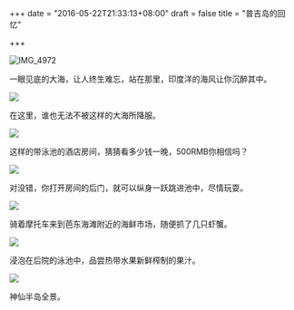 +++
date = "2016-05-22T21:33:13+08:00"
draft = false
title = "普吉岛的回忆"

+++

![IMG_4972](http://o7cpxlg68.bkt.clouddn.com/IMG_4972.jpg)

一眼见底的大海，让人终生难忘，站在那里，印度洋的海风让你沉醉其中。

![](http://o7cpxlg68.bkt.clouddn.com/IMG_4971.jpg)

在这里，谁也无法不被这样的大海所降服。

![](http://o7cpxlg68.bkt.clouddn.com/IMG_4779.jpg)

这样的带泳池的酒店房间，猜猜看多少钱一晚，500RMB你相信吗？

![](http://o7cpxlg68.bkt.clouddn.com/IMG_4825.jpg)

对没错，你打开房间的后门，就可以纵身一跃跳进池中，尽情玩耍。

![](http://o7cpxlg68.bkt.clouddn.com/IMG_4845.jpg)

骑着摩托车来到芭东海滩附近的海鲜市场，随便抓了几只虾蟹。

![](http://o7cpxlg68.bkt.clouddn.com/IMG_4859.jpg)

浸泡在后院的泳池中，品尝热带水果新鲜榨制的果汁。

![](http://o7cpxlg68.bkt.clouddn.com/IMG_4870.jpg)

神仙半岛全景。


